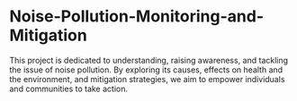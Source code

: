 # Noise-Pollution-Monitoring-and-Mitigation
This project is dedicated to understanding, raising awareness, and tackling the issue of noise pollution. By exploring its causes, effects on health and the environment, and mitigation strategies, we aim to empower individuals and communities to take action. 

